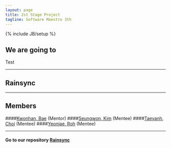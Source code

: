 ```yaml
---
layout: page
title: 2st Stage Project
tagline: Software Maestro 3th
---
```

{% include JB/setup %}

## We are going to

  Test
  
---

## Rainsync

---

## Members

####[Kwonhan, Bae](https://github.com/darjeeling) (Mentor)
####[Seungwon, Kim](https://github.com/Sinhyub)    (Mentee)
####[Taeyanh, Choi](https://github.com/suncty)     (Mentee)
####[Yeonjae, Roh](https://github.com/xorox90)  (Mentee)

---

#### Go to our repository [Rainsync](https://github.com/rainsync)
